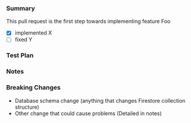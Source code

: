 ### Summary <!-- Required -->

<!-- Provide a general summary of your changes in the Title above -->
<!-- Itemize bug fixes, new features, and other changes -->
<!-- Feel free to break this into sub-sections, i.e. features, fixes, etc. -->
<!-- Some examples are shown below. -->

This pull request is the first step towards implementing feature Foo

- [x] implemented X
- [ ] fixed Y

### Test Plan <!-- Required -->

<!-- Provide screenshots or point out the additional unit tests -->

### Notes <!-- Optional -->

<!--- List any important or subtle points, future considerations, or other items of note. -->

### Breaking Changes <!-- Optional -->

<!-- Keep items that apply: -->
- Database schema change (anything that changes Firestore collection structure)
- Other change that could cause problems (Detailed in notes)
